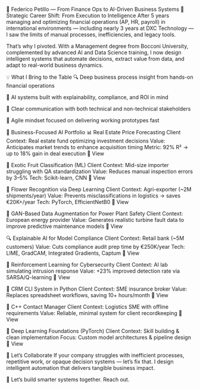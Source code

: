 👤 Federico Petillo — From Finance Ops to AI-Driven Business Systems
🔁 Strategic Career Shift: From Execution to Intelligence
After 5 years managing and optimizing financial operations (AP, HR, payroll) in international environments — including nearly 3 years at DXC Technology — I saw the limits of manual processes, inefficiencies, and legacy tools.

That’s why I pivoted.
With a Management degree from Bocconi University, complemented by advanced AI and Data Science training, I now design intelligent systems that automate decisions, extract value from data, and adapt to real-world business dynamics.

💡 What I Bring to the Table
🔍 Deep business process insight from hands-on financial operations

🧠 AI systems built with explainability, compliance, and ROI in mind

💬 Clear communication with both technical and non-technical stakeholders

🚀 Agile mindset focused on delivering working prototypes fast

💼 Business-Focused AI Portfolio
📊 Real Estate Price Forecasting
Client Context: Real estate fund optimizing investment decisions
Value: Anticipates market trends to enhance acquisition timing
Metric: 92% R² → up to 18% gain in deal execution
🔗 View

🍍 Exotic Fruit Classification (ML)
Client Context: Mid-size importer struggling with QA standardization
Value: Reduces manual inspection errors by 3–5%
Tech: Scikit-learn, CNN
🔗 View

🌼 Flower Recognition via Deep Learning
Client Context: Agri-exporter (~2M shipments/year)
Value: Prevents misclassifications in logistics → saves €20K+/year
Tech: PyTorch, EfficientNetB0
🔗 View

🧪 GAN-Based Data Augmentation for Power Plant Safety
Client Context: European energy provider
Value: Generates realistic turbine fault data to improve predictive maintenance models
🔗 View

🔍 Explainable AI for Model Compliance
Client Context: Retail bank (~5M customers)
Value: Cuts compliance audit prep time by €250K/year
Tech: LIME, GradCAM, Integrated Gradients, Captum
🔗 View

🤖 Reinforcement Learning for Cybersecurity
Client Context: AI lab simulating intrusion response
Value: +23% improved detection rate via SARSA/Q-learning
🔗 View

📁 CRM CLI System in Python
Client Context: SME insurance broker
Value: Replaces spreadsheet workflows, saving 10+ hours/month
🔗 View

📘 C++ Contact Manager
Client Context: Logistics SME with offline requirements
Value: Reliable, minimal system for client recordkeeping
🔗 View

🧠 Deep Learning Foundations (PyTorch)
Client Context: Skill building & clean implementation
Focus: Custom model architectures & pipeline design
🔗 View

🎯 Let’s Collaborate
If your company struggles with inefficient processes, repetitive work, or opaque decision systems — let’s fix that. I design intelligent automation that delivers tangible business impact.

📩 Let’s build smarter systems together. Reach out.
